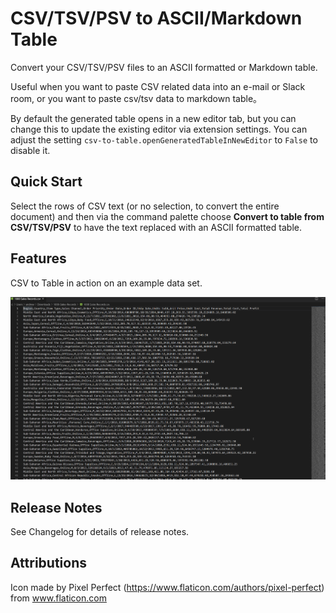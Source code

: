 # CSV/TSV/PSV to ASCII/Markdown Table

Convert your CSV/TSV/PSV files to an ASCII formatted or Markdown table.

Useful when you want to paste CSV related data into an e-mail or Slack room, or you want to paste csv/tsv data to markdown table。

By default the generated table opens in a new editor tab, but you can change this to update the existing editor via extension settings. You can adjust the setting `csv-to-table.openGeneratedTableInNewEditor` to `False` to disable it.

## Quick Start

Select the rows of CSV text (or no selection, to convert the entire document) and then via the command palette choose __Convert to table from CSV/TSV/PSV__ to have the text replaced with an ASCII formatted table.

## Features

CSV to Table in action on an example data set.

![Convert to Table](images/demo.gif)

## Release Notes

See Changelog for details of release notes.

## Attributions
Icon made by Pixel Perfect (https://www.flaticon.com/authors/pixel-perfect) from www.flaticon.com
